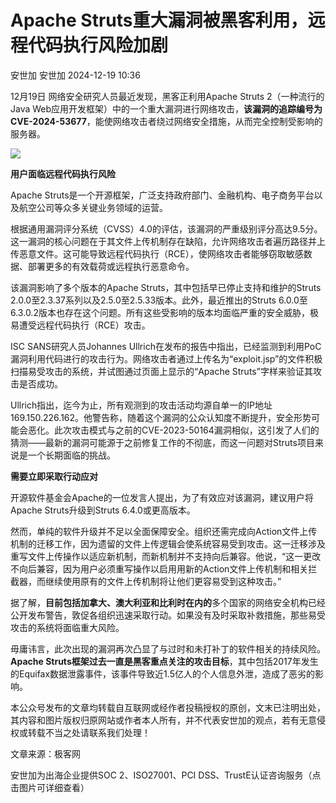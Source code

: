 #  Apache Struts重大漏洞被黑客利用，远程代码执行风险加剧   
安世加  安世加   2024-12-19 10:36  
  
12月19日 网络安全研究人员最近发现，黑客正利用Apache Struts 2（一种流行的Java Web应用开发框架）中的一个重大漏洞进行网络攻击，**该漏洞的追踪编号为CVE-2024-53677**，能使网络攻击者绕过网络安全措施，从而完全控制受影响的服务器。  
  
  
![](https://mmbiz.qpic.cn/sz_mmbiz_png/UZ1NGUYLEFgcA7bggpA95iaqhjhPnOKQjQhNwphC9fUibk7wh7njicBlcADpztDFjMJsamftpYDHruaMvfpicho6fA/640?wx_fmt=png&from=appmsg "")  
  
  
**用户面临远程代码执行风险**  
  
Apache Struts是一个开源框架，广泛支持政府部门、金融机构、电子商务平台以及航空公司等众多关键业务领域的运营。  
  
  
根据通用漏洞评分系统（CVSS）4.0的评估，该漏洞的严重级别评分高达9.5分。这一漏洞的核心问题在于其文件上传机制存在缺陷，允许网络攻击者遍历路径并上传恶意文件。这可能导致远程代码执行（RCE），使网络攻击者能够窃取敏感数据、部署更多的有效载荷或远程执行恶意命令。  
  
  
该漏洞影响了多个版本的Apache Struts，其中包括早已停止支持和维护的Struts 2.0.0至2.3.37系列以及2.5.0至2.5.33版本。此外，最近推出的Struts 6.0.0至6.3.0.2版本也存在这个问题。所有这些受影响的版本均面临严重的安全威胁，极易遭受远程代码执行（RCE）攻击。  
  
  
ISC SANS研究人员Johannes Ullrich在发布的报告中指出，已经监测到利用PoC漏洞利用代码进行的攻击行为。网络攻击者通过上传名为“exploit.jsp”的文件积极扫描易受攻击的系统，并试图通过页面上显示的“Apache Struts”字样来验证其攻击是否成功。  
  
  
Ullrich指出，迄今为止，所有观测到的攻击活动均源自单一的IP地址169.150.226.162。他警告称，随着这个漏洞的公众认知度不断提升，安全形势可能会恶化。此次攻击模式与之前的CVE-2023-50164漏洞相似，这引发了人们的猜测——最新的漏洞可能源于之前修复工作的不彻底，而这一问题对Struts项目来说是一个长期面临的挑战。  
  
  
**需要立即采取行动应对**  
  
开源软件基金会Apache的一位发言人提出，为了有效应对该漏洞，建议用户将Apache Struts升级到Struts 6.4.0或更高版本。  
  
  
然而，单纯的软件升级并不足以全面保障安全。组织还需完成向Action文件上传机制的迁移工作，因为遗留的文件上传逻辑会使系统容易受到攻击。这一迁移涉及重写文件上传操作以适应新机制，而新机制并不支持向后兼容。他说，“这一更改不向后兼容，因为用户必须重写操作以启用用新的Action文件上传机制和相关拦截器，而继续使用原有的文件上传机制将让他们更容易受到这种攻击。”  
  
  
据了解，**目前包括加拿大、澳大利亚和比利时在内的**多个国家的网络安全机构已经公开发布警告，敦促各组织迅速采取行动。如果没有及时采取补救措施，那些易受攻击的系统将面临重大风险。  
  
  
毋庸讳言，此次出现的漏洞再次凸显了与过时和未打补丁的软件相关的持续风险。**Apache Struts框架过去一直是黑客重点关注的攻击目标**，其中包括2017年发生的Equifax数据泄露事件，该事件导致近1.5亿人的个人信息外泄，造成了恶劣的影响。  
  
  
本公众号发布的文章均转载自互联网或经作者投稿授权的原创，文末已注明出处，其内容和图片版权归原网站或作者本人所有，并不代表安世加的观点，若有无意侵权或转载不当之处请联系我们处理！  
  
文章来源：极客网  
  
  
  
安世加为出海企业提供SOC 2、ISO27001、PCI DSS、TrustE认证咨询服务（点击图片可详细查看）  
  
[](https://mp.weixin.qq.com/s?__biz=MzU2MTQwMzMxNA==&mid=2247540448&idx=1&sn=165f2bc3b3233827b2c601a32073aca8&scene=21#wechat_redirect)  
  
  
